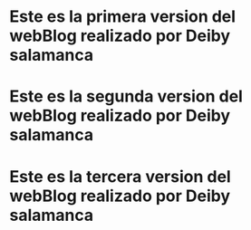 # Este es la primera version del webBlog realizado por Deiby salamanca
# Este es la segunda version del webBlog realizado por Deiby salamanca
# Este es la tercera version del webBlog realizado por Deiby salamanca
